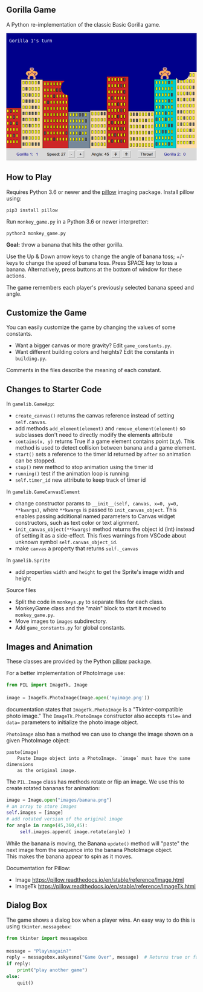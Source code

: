 ## Gorilla Game

A Python re-implementation of the classic Basic Gorilla game.

![game screenshot](images/gorilla-game.png)

## How to Play

Requires Python 3.6 or newer and the [pillow][pillow] imaging package.
Install pillow using:
```shell
pip3 install pillow
```

Run `monkey_game.py` in a Python 3.6 or newer interpretter:
```shell
python3 monkey_game.py
```

**Goal:** throw a banana that hits the other gorilla.

Use the Up & Down arrow keys to change the angle of banana toss; +/- keys to change the speed of banana toss. Press SPACE key to toss a banana. Alternatively, press buttons at the bottom of window for these actions.

The game remembers each player's previously selected banana speed and angle.

## Customize the Game

You can easily customize the game by changing the values of some constants.

* Want a bigger canvas or more gravity?  Edit `game_constants.py`.
* Want different building colors and heights? Edit the constants in `building.py`.

Comments in the files describe the meaning of each constant.

## Changes to Starter Code


In `gamelib.GameApp`:

* `create_canvas()` returns the canvas reference instead of setting `self.canvas`.
* add methods `add_element(element)` and `remove_element(element)` so subclasses don't need to directly modify the elements attribute
* `contains(x, y)` returns True if a game element contains point (x,y). This method is used to detect collision between banana and a game element.
* `start()` sets a reference to the timer id returned by `after` so animation can be stopped.
* `stop()` new method to stop animation using the timer id
* `running()` test if the animation loop is running
* `self.timer_id` new attribute to keep track of timer id

In `gamelib.GameCanvasElement` 

* change constructor params to `__init__(self, canvas, x=0, y=0, **kwargs)`, where `**kwargs` is passed to `init_canvas_object`. This enables passing additional named parameters to Canvas widget constructors, such as text color or text alignment.
* `init_canvas_object(**kwargs)` method returns the object id (int) instead of setting it as a side-effect.  This fixes warnings from VSCode about unknown symbol `self.canvas_object_id`.
* make `canvas` a property that returns `self._canvas`

In `gamelib.Sprite`

* add properties `width` and `height` to get the Sprite's image width and height

Source files

* Split the code in `monkeys.py` to separate files for each class.
* MonkeyGame class and the "main" block to start it moved to `monkey_game.py`.
* Move images to `images` subdirectory.
* Add `game_constants.py` for global constants.

## Images and Animation

These classes are provided by the Python [pillow][pillow] package.

For a better implementation of PhotoImage use:
```python
from PIL import ImageTk, Image

image = ImageTk.PhotoImage(Image.open('myimage.png'))
```
documentation states that `ImageTk.PhotoImage` is a 
"Tkinter-compatible photo image."
The `ImageTk.PhotoImage` constructor also accepts `file=` and `data=`
parameters to initialize the photo image object.

`PhotoImage` also has a method we can use to change the image shown
on a given PhotoImage object:
```
paste(image)
    Paste Image object into a PhotoImage. `image` must have the same dimensions
    as the original image.
```

The `PIL.Image` class has methods rotate or flip an image.
We use this to create rotated bananas for animation:
```python
image = Image.open("images/banana.png")
# an array to store images
self.images = [image]
# add rotated version of the original image
for angle in range(45,360,45):
     self.images.append( image.rotate(angle) )
```

While the banana is moving, the Banana `update()` method will "paste" 
the next image from the sequence into the banana PhotoImage object.  
This makes the banana appear to spin as it moves.

Documentation for Pillow:
* Image <https://pillow.readthedocs.io/en/stable/reference/Image.html>
* ImageTk <https://pillow.readthedocs.io/en/stable/reference/ImageTk.html>

 
## Dialog Box

The game shows a dialog box when a player wins.
An easy way to do this is using `tkinter.messagebox`:
```python
from tkinter import messagebox

message = "Play\nagain?"
reply = messagebox.askyesno("Game Over", message)  # Returns true or false
if reply:
    print("play another game")
else:
    quit()
```

[pillow]: https://pypi.org/project/Pillow/
